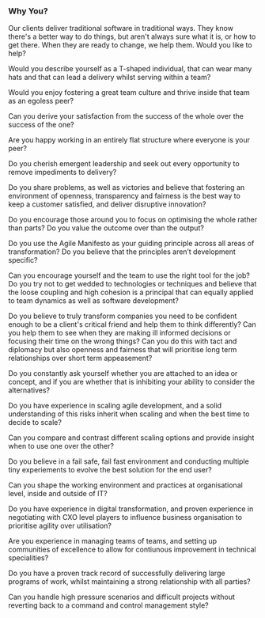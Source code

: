 ### Why You?

Our clients deliver traditional software in traditional ways. They know there's a better way to do things, but aren't always sure what it is, or how to get there. When they are ready to change, we help them. Would you like to help?

Would you describe yourself as a T-shaped individual, that can wear many hats and that can lead a delivery whilst serving within a team? 

Would you enjoy fostering a great team culture and thrive inside that team as an egoless peer? 

Can you derive your satisfaction from the success of the whole over the success of the one? 

Are you happy working in an entirely flat structure where everyone is your peer? 

Do you cherish emergent leadership and seek out every opportunity to remove impediments to delivery?

Do you share problems, as well as victories and believe that fostering an environment of openness, transparency and fairness is the best way to keep a customer satisfied, and deliver disruptive innovation?

Do you encourage those around you to focus on optimising the whole rather than parts? Do you value the outcome over than the output?

Do you use the Agile Manifesto as your guiding principle across all areas of transformation? Do you believe that the principles aren’t development specific?

Can you encourage yourself and the team to use the right tool for the job? Do you try not to get wedded to technologies or techniques and believe that the loose coupling and high cohesion is a principal that can equally applied to team dynamics as well as software development?

Do you believe to truly transform companies you need to be confident enough to be a client's critical friend and help them to think differently? Can you help them to see when they are making ill informed decisions or focusing their time on the wrong things? Can you do this with tact and diplomacy but also openness and fairness that will prioritise long term relationships over short term appeasement? 

Do you constantly ask yourself whether you are attached to an idea or concept, and if you are whether that is inhibiting your ability to consider the alternatives?

Do you have experience in scaling agile development, and a solid understanding of this risks inherit when scaling and when the best time to decide to scale? 

Can you compare and contrast different scaling options and provide insight when to use one over the other?

Do you believe in a fail safe, fail fast environment and conducting multiple tiny experiements to evolve the best solution for the end user? 

Can you shape the working environment and practices at organisational level, inside and outside of IT?

Do you have experience in digital transformation, and proven experience in negotiating with CXO level players to influence business organisation to prioritise agility over utilisation?

Are you experience in managing teams of teams, and setting up communities of excellence to allow for contiunous improvement in technical specialities?

Do you have a proven track record of successfully delivering large programs of work, whilst maintaining a strong relationship with all parties?

Can you handle high pressure scenarios and difficult projects without reverting back to a command and control management style?
